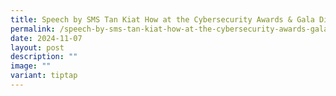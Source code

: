 ```yaml
---
title: Speech by SMS Tan Kiat How at the Cybersecurity Awards & Gala Dinner
permalink: /speech-by-sms-tan-kiat-how-at-the-cybersecurity-awards-gala-dinner/
date: 2024-11-07
layout: post
description: ""
image: ""
variant: tiptap
---
```

